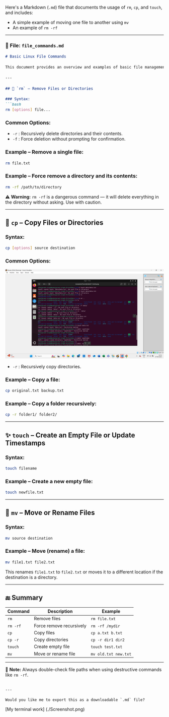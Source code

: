 Here's a Markdown (`.md`) file that documents the usage of `rm`, `cp`, and `touch`, and includes:

* A simple example of moving one file to another using `mv`
* An example of `rm -rf`

---

### 📁 File: `file_commands.md`

````markdown
# Basic Linux File Commands

This document provides an overview and examples of basic file management commands in Linux: `rm`, `cp`, `touch`, and `mv`.

---

## 🧹 `rm` – Remove Files or Directories

### Syntax:
```bash
rm [options] file...
````

### Common Options:

* `-r` : Recursively delete directories and their contents.
* `-f` : Force deletion without prompting for confirmation.

### Example – Remove a single file:

```bash
rm file.txt
```

### Example – Force remove a directory and its contents:

```bash
rm -rf /path/to/directory
```

⚠️ **Warning:** `rm -rf` is a dangerous command — it will delete everything in the directory without asking. Use with caution.

---

## 📄 `cp` – Copy Files or Directories

### Syntax:

```bash
cp [options] source destination
```

### Common Options:

![Image](./1.png)

* `-r` : Recursively copy directories.

### Example – Copy a file:

```bash
cp original.txt backup.txt
```

### Example – Copy a folder recursively:

```bash
cp -r folder1/ folder2/
```

---

## ✨ `touch` – Create an Empty File or Update Timestamps

### Syntax:

```bash
touch filename
```

### Example – Create a new empty file:

```bash
touch newfile.txt
```

---

## 🚚 `mv` – Move or Rename Files

### Syntax:

```bash
mv source destination
```

### Example – Move (rename) a file:

```bash
mv file1.txt file2.txt
```

This renames `file1.txt` to `file2.txt` or moves it to a different location if the destination is a directory.

---

## 🔚 Summary

| Command  | Description              | Example              |
| -------- | ------------------------ | -------------------- |
| `rm`     | Remove files             | `rm file.txt`        |
| `rm -rf` | Force remove recursively | `rm -rf /mydir`      |
| `cp`     | Copy files               | `cp a.txt b.txt`     |
| `cp -r`  | Copy directories         | `cp -r dir1 dir2`    |
| `touch`  | Create empty file        | `touch test.txt`     |
| `mv`     | Move or rename file      | `mv old.txt new.txt` |

---

📌 **Note:** Always double-check file paths when using destructive commands like `rm -rf`.

```

---

Would you like me to export this as a downloadable `.md` file?
```
[My terminal work] (./Screenshot.png)